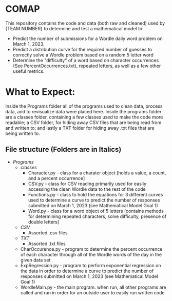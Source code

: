 # COMAP

This repository contains the code and data (both raw and cleaned) used by {TEAM NUMBER} to determine and test a mathematical model to:

- Predict the number of submissions for a Wordle daily word problem on March 1, 2023.
- Predict a distribution curve for the required number of guesses to correctly solve a Wordle problem based on a random 5 letter word
- Determine the "difficulty" of a word based on character occurrences (See PercentOccurrences.txt), repeated letters, as well as a few other useful metrics.

# What to Expect:

Inside the Programs folder all of the programs used to clean data, process data, and to revisualize data were placed here. Inside the programs folder are a classes folder, containing a few classes used to make the code more readable; a CSV folder, for hiding away CSV files that are being read from and written to; and lastly a TXT folder for hiding away .txt files that are being written to. 

## File structure (Folders are in Italics)

- *Programs*
  - *classes*
    - Character.py - class for a charater object [holds a value, a count, and a percent occurrence]
    - CSV.py - class for CSV reading primarily used for easily accessing the clean Wordle data to the rest of the code
    - Functions.py - class to hold the equations for 3 different curves used to determine a curve to predict the number of responses submitted on March 1, 2023 (see Mathematical Model Goal 1)
    - Word.py - class for a word object of 5 letters [contains methods for determining repeated characters, solve difficulty, presence of double letters]
  - *CSV*
    - Assorted .csv files
  - *TXT*
    - Assorted .txt files
  - CharOccurence.py - program to determine the percent occurrence of each character through all of the Wordle words of the day in the given data set
  - ExpRegression.py - program to perform exponential regression on the data in order to determine a curve to predict the number of responses submitted on March 1, 2023 (see Mathematical Model Goal 1)
  - WordleMain.py - the main program. when run, all other programs are called and run in order for an outside user to easily run written code
